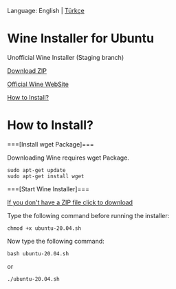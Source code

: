 Language: English | [Türkçe](https://github.com/OverdueWeevil2/Wine-Installer-for-Ubuntu/blob/main/BENİOKU.md)
# Wine Installer for Ubuntu
Unofficial Wine Installer (Staging branch)

[Download ZIP](https://github.com/OverdueWeevil2/Wine-Installer-for-Ubuntu/archive/main.zip)

[Official Wine WebSite](https://winehq.org)

[How to Install?](#how-to-install)

# How to Install?
===[Install wget Package]===

Downloading Wine requires wget Package.

    sudo apt-get update
    sudo apt-get install wget
    
===[Start Wine Installer]===

[If you don't have a ZIP file click to download](https://github.com/OverdueWeevil2/Wine-Installer-for-Ubuntu/archive/main.zip)

Type the following command before running the installer:

    chmod +x ubuntu-20.04.sh
Now type the following command:

    bash ubuntu-20.04.sh
or

    ./ubuntu-20.04.sh
